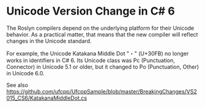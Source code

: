Unicode Version Change in C# 6
==============================

The Roslyn compilers depend on the underlying platform for their Unicode behavior. As a practical matter, that means that the new compiler will reflect changes in the Unicode standard.

For example, the Unicode Katakana Middle Dot "・" (U+30FB) no longer works in identifiers in C# 6.
Its Unicode class was Pc (Punctuation, Connector) in Unicode 5.1 or older, but it changed to Po (Punctuation, Other) in Unicode 6.0.

See also https://github.com/ufcpp/UfcppSample/blob/master/BreakingChanges/VS2015_CS6/KatakanaMiddleDot.cs